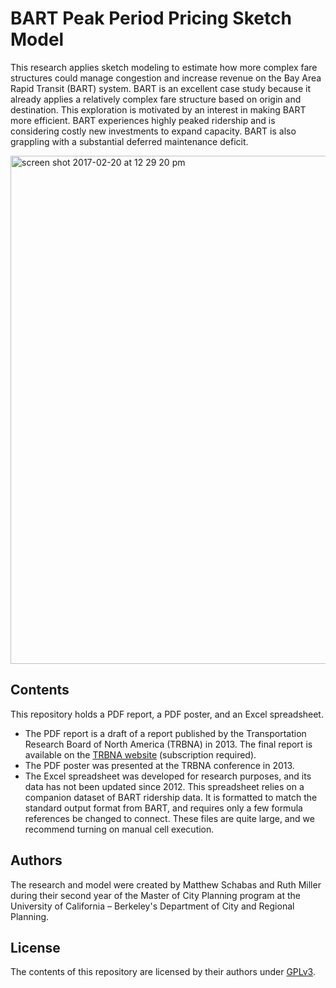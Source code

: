 # BART Peak Period Pricing Sketch Model
This research applies sketch modeling to estimate how more complex fare structures could manage congestion and increase revenue on the Bay Area Rapid Transit (BART) system. BART is an excellent case study because it already applies a relatively complex fare structure based on origin and destination. This exploration is motivated by an interest in making BART more efficient. BART experiences highly peaked ridership and is considering costly new investments to expand capacity. BART is also grappling with a substantial deferred maintenance deficit.

<img width="813" alt="screen shot 2017-02-20 at 12 29 20 pm" src="https://cloud.githubusercontent.com/assets/830005/23140759/3ce95bcc-f768-11e6-8e04-9793bccbfe26.png">

## Contents
This repository holds a PDF report, a PDF poster, and an Excel spreadsheet.
* The PDF report is a draft of a report published by the Transportation Research Board of North America (TRBNA) in 2013. The final report is available on the [TRBNA website](http://amonline.trb.org/trb-59976-2013a-1.2504412/t13031-1.2512649/421-1.2512315/13-1378-1.2512719/13-1378-1.2512724?qr=1) (subscription required).
* The PDF poster was presented at the TRBNA conference in 2013.
* The Excel spreadsheet was developed for research purposes, and its data has not been updated since 2012. This spreadsheet relies on a companion dataset of BART ridership data. It is formatted to match the standard output format from BART, and requires only a few formula references be changed to connect. These files are quite large, and we recommend turning on manual cell execution. 

## Authors
The research and model were created by Matthew Schabas and Ruth Miller during their second year of the Master of City Planning program at the University of California – Berkeley's Department of City and Regional Planning.

## License
The contents of this repository are licensed by their authors under [GPLv3](https://www.gnu.org/licenses/gpl-3.0.en.html).
